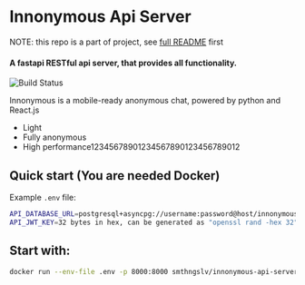 # Innonymous Api Server

NOTE: this repo is a part of project, see [full README](https://github.com/innonymous/compose) first


#### A fastapi RESTful api server, that provides all functionality.

![Build Status](https://github.com/innonymous/api-server/actions/workflows/dockerhub.yml/badge.svg)

Innonymous is a mobile-ready anonymous chat, powered by python and React.js

- Light
- Fully anonymous
- High performance12345678901234567890123456789012

## Quick start (You are needed Docker)
Example `.env` file:
```sh
API_DATABASE_URL=postgresql+asyncpg://username:password@host/innonymous
API_JWT_KEY=32 bytes in hex, can be generated as "openssl rand -hex 32"
```

## Start with:
```sh
docker run --env-file .env -p 8000:8000 smthngslv/innonymous-api-server:latest
```
